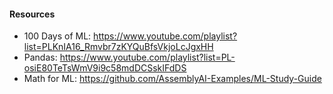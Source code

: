

#### Resources 
- 100 Days of ML: https://www.youtube.com/playlist?list=PLKnIA16_Rmvbr7zKYQuBfsVkjoLcJgxHH
- Pandas: https://www.youtube.com/playlist?list=PL-osiE80TeTsWmV9i9c58mdDCSskIFdDS
- Math for ML: https://github.com/AssemblyAI-Examples/ML-Study-Guide  